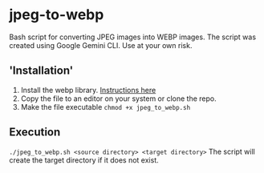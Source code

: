 # jpeg-to-webp
Bash script for converting JPEG images into WEBP images.
The script was created using Google Gemini CLI.
Use at your own risk.

## 'Installation'
1. Install the webp library. [Instructions here](https://developers.google.com/speed/webp/docs/precompiled)
2. Copy the file to an editor on your system or clone the repo.
3. Make the file executable `chmod +x jpeg_to_webp.sh`

## Execution
`./jpeg_to_webp.sh <source directory> <target directory>`
The script will create the target directory if it does not exist.
